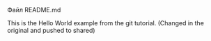 Файл README.md

This is the Hello World example from the git tutorial.
(Changed in the original and pushed to shared)